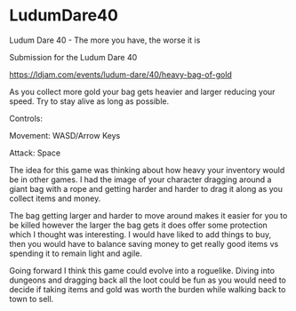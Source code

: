 # LudumDare40
Ludum Dare 40 - The more you have, the worse it is

Submission for the Ludum Dare 40

https://ldjam.com/events/ludum-dare/40/heavy-bag-of-gold

As you collect more gold your bag gets heavier and larger reducing your speed. Try to stay alive as long as possible.

Controls:

Movement: WASD/Arrow Keys

Attack: Space

The idea for this game was thinking about how heavy your inventory would be in other games. I had the image of your character dragging around a giant bag with a rope and getting harder and harder to drag it along as you collect items and money.

The bag getting larger and harder to move around makes it easier for you to be killed however the larger the bag gets it does offer some protection which I thought was interesting. I would have liked to add things to buy, then you would have to balance saving money to get really good items vs spending it to remain light and agile.

Going forward I think this game could evolve into a roguelike. Diving into dungeons and dragging back all the loot could be fun as you would need to decide if taking items and gold was worth the burden while walking back to town to sell.
